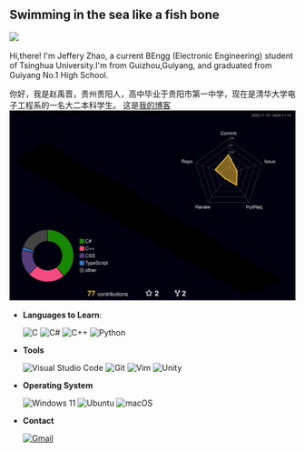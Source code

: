 ## Swimming in the sea like a fish bone

![](https://komarev.com/ghpvc/?username=konpoku)

Hi,there! I'm Jeffery Zhao, a current BEngg (Electronic Engineering) student of Tsinghua University.I'm from Guizhou,Guiyang, and graduated from Guiyang No.1 High School.

你好，我是赵禹晋，贵州贵阳人，高中毕业于贵阳市第一中学，现在是清华大学电子工程系的一名大二本科学生。
这是[我的博客](http://konpoku.github.io/)
![](./profile-3d-contrib/profile-night-rainbow.svg)

- **Languages to Learn**:

    ![C](https://img.shields.io/badge/c-%2300599C.svg?style=for-the-badge&logo=c&logoColor=white)
    ![C#](https://img.shields.io/badge/c%23-%23239120.svg?style=for-the-badge&logo=csharp&logoColor=white)
    ![C++](https://img.shields.io/badge/C++%20-%2300599C.svg?style=for-the-badge&logo=c%2B%2B&logoColor=white)
    ![Python](https://img.shields.io/badge/Python%20-%2314354C.svg?style=for-the-badge&logo=python&logoColor=white)
  

- **Tools**

    ![Visual Studio Code](https://img.shields.io/badge/Visual%20Studio%20Code-0078d7.svg?style=for-the-badge&logo=visual-studio-code&logoColor=white)
    ![Git](https://img.shields.io/badge/git-%23F05033.svg?style=for-the-badge&logo=git&logoColor=white)
    ![Vim](https://img.shields.io/badge/VIM-%2311AB00.svg?style=for-the-badge&logo=vim&logoColor=white)
    ![Unity](https://img.shields.io/badge/unity-%23000000.svg?style=for-the-badge&logo=unity&logoColor=white)

- **Operating System**

    ![Windows 11](https://img.shields.io/badge/Windows%2011-%230079d5.svg?style=for-the-badge&logo=Windows%2011&logoColor=white)
    ![Ubuntu](https://img.shields.io/badge/Ubuntu-E95420?style=for-the-badge&logo=ubuntu&logoColor=white)
    ![macOS](https://img.shields.io/badge/mac%20os-000000?style=for-the-badge&logo=macos&logoColor=F0F0F0)
  
- **Contact**

    [![Gmail](https://img.shields.io/badge/Gmail-D14836?style=for-the-badge&logo=gmail&logoColor=white)](mailto:bsy998244353@gmail.com)
